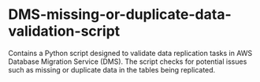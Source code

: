 # DMS-missing-or-duplicate-data-validation-script
Contains a Python script designed to validate data replication tasks in AWS Database Migration Service (DMS). The script checks for potential issues such as missing or duplicate data in the tables being replicated.
